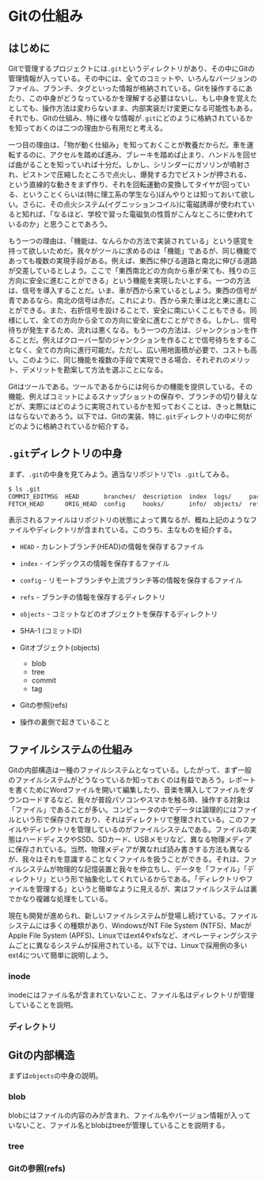 # Gitの仕組み

## はじめに

Gitで管理するプロジェクトには`.git`というディレクトリがあり、その中にGitの管理情報が入っている。その中には、全てのコミットや、いろんなバージョンのファイル、ブランチ、タグといった情報が格納されている。Gitを操作するにあたり、この中身がどうなっているかを理解する必要はないし、もし中身を覚えたとしても、操作方法は変わらないまま、内部実装だけ変更になる可能性もある。それでも、Gitの仕組み、特に様々な情報が`.git`にどのように格納されているかを知っておくのは二つの理由から有用だと考える。

一つ目の理由は、「物が動く仕組み」を知っておくことが教養だからだ。車を運転するのに、アクセルを踏めば進み、ブレーキを踏めば止まり、ハンドルを回せば曲がることを知っていれば十分だ。しかし、シリンダーにガソリンが噴射され、ピストンで圧縮したところで点火し、爆発する力でピストンが押される、という直線的な動きをまず作り、それを回転運動の変換してタイヤが回っている、ということくらいは(特に理工系の学生なら)ぼんやりとは知っておいて欲しい。さらに、その点火システム(イグニッションコイル)に電磁誘導が使われていると知れば、「なるほど、学校で習った電磁気の性質がこんなところに使われているのか」と思うことであろう。

もう一つの理由は、「機能は、なんらかの方法で実装されている」という感覚を持って欲しいためだ。我々がツールに求めるのは「機能」であるが、同じ機能であっても複数の実現手段がある。例えば、東西に伸びる道路と南北に伸びる道路が交差しているとしよう。ここで「東西南北どの方向から車が来ても、残りの三方向に安全に進むことができる」という機能を実現したいとする。一つの方法は、信号を導入することだ。いま、車が西から来ているとしよう。東西の信号が青であるなら、南北の信号は赤だ。これにより、西から来た車は北と東に進むことができる。また、右折信号を設けることで、安全に南にいくこともできる。同様にして、全ての方向から全ての方向に安全に進むことができる。しかし、信号待ちが発生するため、流れは悪くなる。もう一つの方法は、ジャンクションを作ることだ。例えばクローバー型のジャンクションを作ることで信号待ちをすることなく、全ての方向に進行可能だ。ただし、広い用地面積が必要で、コストも高い。このように、同じ機能を複数の手段で実現できる場合、それぞれのメリット、デメリットを勘案して方法を選ぶことになる。

Gitはツールである。ツールであるからには何らかの機能を提供している。その機能、例えばコミットによるスナップショットの保存や、ブランチの切り替えなどが、実際にはどのように実現されているかを知っておくことは、きっと無駄にはならないであろう。以下では、Gitの実装、特に`.git`ディレクトリの中に何がどのように格納されているか紹介する。

## `.git`ディレクトリの中身

まず、`.git`の中身を見てみよう。適当なリポジトリで`ls .git`してみる。

```sh
$ ls .git
COMMIT_EDITMSG  HEAD       branches/  description  index  logs/     packed-refs
FETCH_HEAD      ORIG_HEAD  config     hooks/       info/  objects/  refs/
```

表示されるファイルはリポジトリの状態によって異なるが、概ね上記のようなファイルやディレクトリが含まれている。このうち、主なものを紹介する。

* `HEAD` - カレントブランチ(HEAD)の情報を保存するファイル
* `index` - インデックスの情報を保存するファイル
* `config` - リモートブランチや上流ブランチ等の情報を保存するファイル
* `refs` - ブランチの情報を保存するディレクトリ
* `objects` - コミットなどのオブジェクトを保存するディレクトリ




* SHA-1 (コミットID)
* Gitオブジェクト(objects)
  * blob
  * tree
  * commit
  * tag
* Gitの参照(refs)
* 操作の裏側で起きていること

## ファイルシステムの仕組み

Gitの内部構造は一種のファイルシステムとなっている。したがって、まず一般のファイルシステムがどうなっているか知っておくのは有益であろう。レポートを書くためにWordファイルを開いて編集したり、音楽を購入してファイルをダウンロードするなど、我々が普段パソコンやスマホを触る時、操作する対象は「ファイル」であることが多い。コンピュータの中でデータは論理的にはファイルという形で保存されており、それはディレクトリで整理されている。このファイルやディレクトリを管理しているのがファイルシステムである。ファイルの実態はハードディスクやSSD、SDカード、USBメモリなど、異なる物理メディアに保存されている。当然、物理メディアが異なれば読み書きする方法も異なるが、我々はそれを意識することなくファイルを扱うことができる。それは、ファイルシステムが物理的な記憶装置と我々を仲立ちし、データを「ファイル」「ディレクトリ」という形で抽象化してくれているからである。「ディレクトリやファイルを管理する」というと簡単なように見えるが、実はファイルシステムは裏でかなり複雑な処理をしている。

現在も開発が進められ、新しいファイルシステムが登場し続けている。ファイルシステムには多くの種類があり、WindowsがNT File System (NTFS)、MacがApple File System (APFS)、Linuxではext4やxfsなど、オペレーティングシステムごとに異なるシステムが採用されている。以下では、Linuxで採用例の多いext4について簡単に説明しよう。

### inode

inodeにはファイル名が含まれていないこと、ファイル名はディレクトリが管理していることを説明。

### ディレクトリ

## Gitの内部構造

まずは`objects`の中身の説明。

### blob

blobにはファイルの内容のみが含まれ、ファイル名やバージョン情報が入っていないこと、ファイル名とblobはtreeが管理していることを説明する。

### tree

### Gitの参照(refs)
